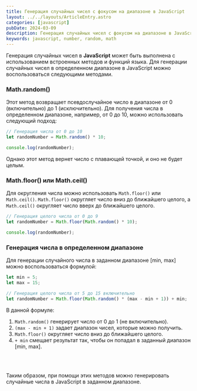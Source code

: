 ```yaml
---
title: Генерация случайных чисел с фокусом на диапазоне в JavaScript
layout: ../../layouts/ArticleEntry.astro
categories: [javascript]
pubDate: 2024-03-09
description: Генерация случайных чисел с фокусом на диапазоне в JavaScript
keywords: javascript, number, random, math
---
```


Генерация случайных чисел в **JavaScript** может быть выполнена с использованием встроенных методов и функций языка. Для генерации случайных чисел в определенном диапазоне в JavaScript можно воспользоваться следующими методами.

### Math.random() 

Этот метод возвращает псевдослучайное число в диапазоне от 0 (включительно) до 1 (исключительно). Для получения числа в определенном диапазоне, например, от 0 до 10, можно использовать следующий подход:

```javascript
// Генерация числа от 0 до 10
let randomNumber = Math.random() * 10;

console.log(randomNumber);
```

Однако этот метод вернет число с плавающей точкой, и оно не будет целым.

### Math.floor() или Math.ceil()

Для округления числа можно использовать `Math.floor()` или `Math.ceil()`. `Math.floor()` округляет число вниз до ближайшего целого, а `Math.ceil()` округляет число вверх до ближайшего целого.

```javascript
// Генерация целого числа от 0 до 9
let randomNumber = Math.floor(Math.random() * 10);

console.log(randomNumber);
```

### Генерация числа в определенном диапазоне

Для генерации случайного числа в заданном диапазоне [min, max] можно воспользоваться формулой:

```javascript
let min = 5;
let max = 15;

// Генерация целого числа от 5 до 15 включительно
let randomNumber = Math.floor(Math.random() * (max - min + 1)) + min;
```

В данной формуле:

1. `Math.random()` генерирует число от 0 до 1 (не включительно).
2. `(max - min + 1)` задает диапазон чисел, которые можно получить.
3. `Math.floor()` округляет число вниз до ближайшего целого.
4. `+ min` смещает результат так, чтобы он попадал в заданный диапазон [min, max].

<br><br>

Таким образом, при помощи этих методов можно генерировать случайные числа в JavaScript в заданном диапазоне.